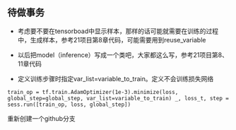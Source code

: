 ## 待做事务

- 考虑要不要在tensorboad中显示样本，那样的话可能就需要在训练的过程中，生成样本，参考21项目第8章代码，可能需要用到reuse_variable

- 以后把model（inference）写成一个类吧，大家都这么写，参考21项目第8、11章代码

- 定义训练步骤时指定var_list=variable_to_train。定义不会训练损失网络

`train_op = tf.train.AdamOptimizer(1e-3).minimize(loss, global_step=global_step, var_list=variable_to_train)
_, loss_t, step = sess.run([train_op, loss, global_step])`



重新创建一个github分支






